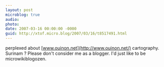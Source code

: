 ```yaml
---
layout: post
microblog: true
audio: 
photo: 
date: 2007-03-16 00:00:00 -0000
guid: http://xtof.micro.blog/2007/03/16/t8517491.html
---
```

perplexed about [www.ouinon.net](http://www.ouinon.net/) cartography. Surinam ? Please don't consider me as a blogger. I'd just like to be microwikiblogozen.
